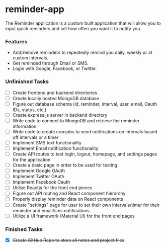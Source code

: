 # reminder-app

The Reminder application is a custom built application that will allow you to input quick reminders and set how often you want it to notify you. 

### Features
- Add/remove reminders to repeatedly remind you daily, weekly or at custom intervals.
- Get reminded through Email or SMS. 
- Login with Google, Facebook, or Twitter.

### Unfinished Tasks
- [ ] Create frontend and backend directories
- [ ] Create locally hosted MongoDB database
- [ ] Figure out database schema (id, reminder, interval, user, email, Oauth IDs, status, etc.)
- [ ] Create express.js server in backend directory 
- [ ] Write code to connect to MongoDB and retrieve the reminder information
- [ ] Write code to create cronjobs to send notifications on intervals based off intervals or a timer
- [ ] Implement SMS text functionality
- [ ] Implement Email notification functionality
- [ ] Create API routes to test login, logout, homepage, and settings pages for the application
- [ ] Create a basic page in order to be used for testing
- [ ] Implement Google OAuth
- [ ] Implement Twitter OAuth
- [ ] Implement Facebook Oauth
- [ ] Utilize Reactjs for the front end pieces
- [ ] Figure out API routing and React component hierarchy 
- [ ] Properly display reminder data on React components 
- [ ] Create "settings" page for user to set their own intervals/timer for their reminder and email/sms notifications
- [ ] Utilize a UI framework (Material UI) for the front end pages 

### Finished Tasks
- [x] ~~Create GitHub Repo to store all notes and project files~~
